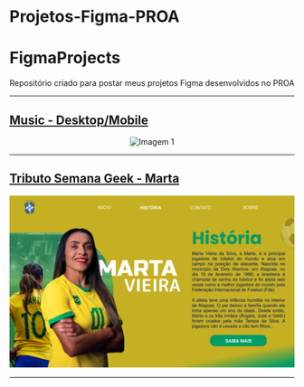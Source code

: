 # Projetos-Figma-PROA
# FigmaProjects
Repositório criado para postar meus projetos Figma desenvolvidos no PROA
<hr>

<h2> <a href="https://www.figma.com/file/91uXdtKDxgKoxnAWOvWJNT/music?type=design&node-id=0%3A1&mode=design&t=bf015kSLBJWsOspH-1">Music - Desktop/Mobile</a></h2>

<center> <img src="https://github.com/BrunoJaidan/Projetos-Figma/blob/main/Projeto%20Figma/Music.png" alt="Imagem 1" width="900"> </center>

<hr>

<h2> <a href="https://www.figma.com/file/a8uzri1x77xXS1x5AOMYKg/Untitled?type=design&node-id=0%3A1&mode=design&t=Bs1P7BMzjJ42Ahor-1">Tributo Semana Geek - Marta </a></h2>

<center> <img src="https://github.com/BrunoJaidan/Projetos-Figma/blob/main/Projeto%20Figma/marta.png" width="700"> </center>

<hr>



